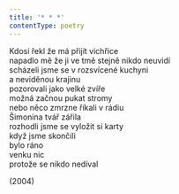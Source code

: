 ```yaml
---
title: '* * *'
contentType: poetry
---
```


<section>

Kdosi řekl že má přijít vichřice  
napadlo mě že ji ve tmě stejně nikdo neuvidí  
scházeli jsme se v rozsvícené kuchyni  
a neviděnou krajinu  
pozorovali jako velké zvíře  
možná začnou pukat stromy  
nebo něco zmrzne říkali v rádiu  
Šimonina tvář zářila  
rozhodli jsme se vyložit si karty  
když jsme skončili  
bylo ráno  
venku nic  
protože se nikdo nedíval

</section>

<section>

(2004)

</section>
